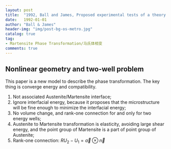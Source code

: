 ```yaml
---
layout: post
title:  "1992, Ball and James, Proposed experimental tests of a theory of fine microstructure and the two-welL problem"
date:   1992-01-01
author: "Ball & James"
header-img: "img/post-bg-os-metro.jpg"
catalog: true
tag:
- Martensite Phase Transformation/马氏体相变
comments: true
---
```

Nonlinear geometry and two-well problem
-----------
This paper is a new model to describe the phase transformation. The key thing is converge energy and compatibility.

1. Not associated Austenite/Martensite interface;
2. Ignore interfacial energy, because it proposes that the microstructure will be fine enough to minimize the interfacial energy;
3. No volume change, and rank-one connection for and only for two energy wells;
4. Austenite to Martensite transformation is elasticity, avoiding large shear energy, and the point group of Martensite is a part of point group of Austenite;
5. Rank-one connection: $RU_2-U_1 = \vec{a} \otimes \vec{n}$


